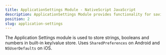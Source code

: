 ```yaml
---
title: ApplicationSettings Module - NativeScript JavaScript
description: ApplicationSettings Module provides functionality for saving a different type of information (text, number, boolean values) via key-value pairs. The data is collected in SharedPreferences on Android and NSUserDefaults on iOS.
position: 2
slug: application-settings
---
```

The Application Settings module is used to store strings, booleans and numbers in built-in key/value store.
Uses `SharedPreferences` on Android and `NSUserDefaults` on iOS.